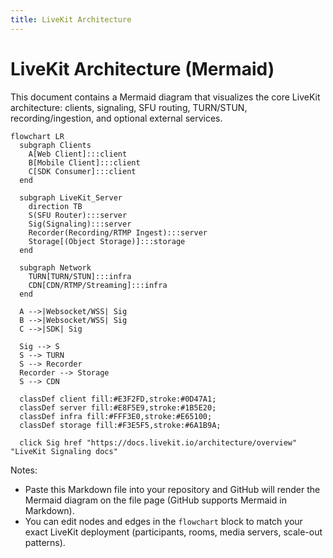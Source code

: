 ```yaml
---
title: LiveKit Architecture
---
```


# LiveKit Architecture (Mermaid)

This document contains a Mermaid diagram that visualizes the core LiveKit architecture: clients, signaling, SFU routing, TURN/STUN, recording/ingestion, and optional external services.

```mermaid
flowchart LR
  subgraph Clients
    A[Web Client]:::client
    B[Mobile Client]:::client
    C[SDK Consumer]:::client
  end

  subgraph LiveKit_Server
    direction TB
    S(SFU Router):::server
    Sig(Signaling):::server
    Recorder(Recording/RTMP Ingest):::server
    Storage[(Object Storage)]:::storage
  end

  subgraph Network
    TURN[TURN/STUN]:::infra
    CDN[CDN/RTMP/Streaming]:::infra
  end

  A -->|Websocket/WSS| Sig
  B -->|Websocket/WSS| Sig
  C -->|SDK| Sig

  Sig --> S
  S --> TURN
  S --> Recorder
  Recorder --> Storage
  S --> CDN

  classDef client fill:#E3F2FD,stroke:#0D47A1;
  classDef server fill:#E8F5E9,stroke:#1B5E20;
  classDef infra fill:#FFF3E0,stroke:#E65100;
  classDef storage fill:#F3E5F5,stroke:#6A1B9A;

  click Sig href "https://docs.livekit.io/architecture/overview" "LiveKit Signaling docs"
```

Notes:
- Paste this Markdown file into your repository and GitHub will render the Mermaid diagram on the file page (GitHub supports Mermaid in Markdown).
- You can edit nodes and edges in the `flowchart` block to match your exact LiveKit deployment (participants, rooms, media servers, scale-out patterns).
